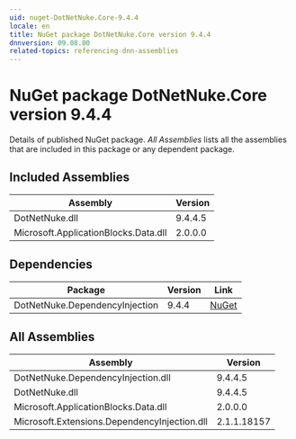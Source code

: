 ```yaml
---
uid: nuget-DotNetNuke.Core-9.4.4
locale: en
title: NuGet package DotNetNuke.Core version 9.4.4
dnnversion: 09.08.00
related-topics: referencing-dnn-assemblies
---
```


# NuGet package DotNetNuke.Core version 9.4.4
Details of published NuGet package.
*All Assemblies* lists all the assemblies that are included in this package or any dependent package.

## Included Assemblies

|Assembly|Version|
|---|---|
|DotNetNuke.dll|9.4.4.5|
|Microsoft.ApplicationBlocks.Data.dll|2.0.0.0|

## Dependencies

|Package|Version|Link|
|---|---|---|
|DotNetNuke.DependencyInjection|9.4.4|[NuGet](https://www.nuget.org/packages/DotNetNuke.DependencyInjection/9.4.4)|

## All Assemblies

|Assembly|Version|
|---|---|
|DotNetNuke.DependencyInjection.dll|9.4.4.5|
|DotNetNuke.dll|9.4.4.5|
|Microsoft.ApplicationBlocks.Data.dll|2.0.0.0|
|Microsoft.Extensions.DependencyInjection.dll|2.1.1.18157|

